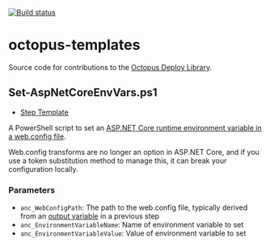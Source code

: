 [![Build status](https://ci.appveyor.com/api/projects/status/605r3ywpof2xa48c?svg=true)](https://ci.appveyor.com/project/teamtam/octopus-templates)

# octopus-templates

Source code for contributions to the [Octopus Deploy Library](https://library.octopus.com/listing).

## Set-AspNetCoreEnvVars.ps1

* [Step Template](https://library.octopus.com/step-templates/c7f96ab8-a0d3-4f01-928e-c8cb78ab108c/)

A PowerShell script to set an [ASP.NET Core runtime environment variable in a web.config file](https://docs.microsoft.com/en-us/aspnet/core/hosting/aspnet-core-module#setting-environment-variables).

Web.config transforms are no longer an option in ASP.NET Core, and if you use a token substitution method to manage this, it can break your configuration locally.

### Parameters
* `anc_WebConfigPath`: The path to the web.config file, typically derived from an [output variable](https://octopus.com/docs/deploying-applications/variables/output-variables) in a previous step
* `anc_EnvironmentVariableName`: Name of environment variable to set
* `anc_EnvironmentVariableValue`: Value of environment variable to set

